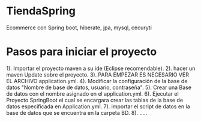 # TiendaSpring
Ecommerce con Spring boot, hiberate, jpa, mysql, cecuryti
<h1>Pasos para iniciar el proyecto </h1>
1). Importar el proyecto maven a su ide (Eclipse recomendable).  
2). hacer un maven Update sobre el proyecto.  
3). PARA EMPEZAR ES NECESARIO VER EL ARCHIVO application.yml.  
4). Modificar la configuración de la base de datos "Nombre de  base de datos, usuario, contraseña".  
5). Crear una Base de datos con el nombre asignado en el application.yml.  
6). Ejecutar el Proyecto SpringBoot el cual se encargara crear las tablas de la base de datos especificada en Application.yml.  
7). importar el script de datos en la base de datos que se encuentra en la carpeta BD.  
8).  .....

